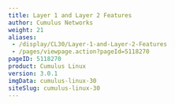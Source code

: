 ```yaml
---
title: Layer 1 and Layer 2 Features
author: Cumulus Networks
weight: 21
aliases:
 - /display/CL30/Layer-1-and-Layer-2-Features
 - /pages/viewpage.action?pageId=5118270
pageID: 5118270
product: Cumulus Linux
version: 3.0.1
imgData: cumulus-linux-30
siteSlug: cumulus-linux-30
---
```

<article id="html-search-results" class="ht-content" style="display: none;">

</article>

<footer id="ht-footer">

</footer>
